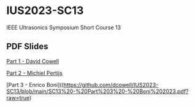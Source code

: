 # IUS2023-SC13
IEEE Ultrasonics Symposium Short Course 13

## PDF Slides
[Part 1 - David Cowell](https://github.com/dcowell/IUS2023-SC13/blob/main/SC13%20-%20Part%201%20-%20Cowell%202023.pdf?raw=true)

[Part 2 - Michiel Pertijs](https://github.com/dcowell/IUS2023-SC13/blob/main/SC13%20-%20Part%202%20-%20Pertijs%202023.pdf?raw=true)

[Part 3 - Enrico Boni]((https://github.com/dcowell/IUS2023-SC13/blob/main/SC13%20-%20Part%203%20-%20Boni%202023.pdf?raw=true)
